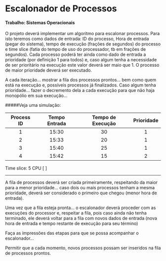 # Escalonador de Processos
#### Trabalho: Sistemas Operacionais

O projeto deverá implementar um algoritmo para escalonar processos. Para isto teremos como dados de entrada: ID do processo, Hora de entrada (pegar do sistema), tempo de execução (frações de segundos) do processo e time slice (fatia do tempo de uso do processador, tb em frações de segundos). Cada processo poderá ter ainda como dado de entrada a prioridade (por definição 1 para todos) e, caso algum tenha a necessidade de ser prioritário na execução este valor deverá ser maio que 1. O processo de maior prioridade deverá ser executado.

A cada iteração... mostrar a fila dos processos prontos... bem como quem está na execução e, possíveis processos já finalizados. Caso algum tenha prioridade... fazer o decremento dela a cada execução para que não haja monopólio em sua execução...

#####Veja uma simulação:

Process ID | Tempo Entrada | Tempo de Execução | Prioridade
:---------:|:-------------:|:-----------------:|:---------:
1 | 15:30 | 30 | 1
2 | 15:33 | 20 | 1
3 | 15:40 | 25 | 1
4 | 15:42 | 15 | 2


Time slice: 5 CPU [ ]

---
A fila de processos deverá ser criada primeiramente, respeitando da maior para a menor prioridade... caso dois ou mais processos tenham a mesma prioridade, deverá ser considerado o primeiro que chegou (menor hora de entrada).

Uma vez que a fila esteja pronta... o escalonador deverá proceder com as execuções do processor e, respeitar a fila, pois caso ainda não tenha terminado, ele deverá voltar para a fila com novos dados de entrada (nova hora de entrada e tempo restante de execução para seu término)

Faça as impressões das etapas para que se possa acompanhar o escalonador...

Permitir que a cada momento, novos processos possam ser inseridos na fila de processos prontos.